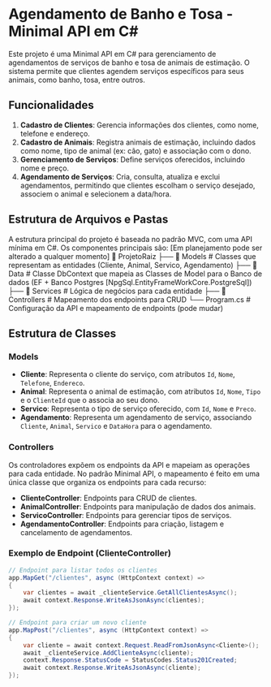 # Agendamento de Banho e Tosa - Minimal API em C#

Este projeto é uma Minimal API em C# para gerenciamento de agendamentos de serviços de banho e tosa de animais de estimação. O sistema permite que clientes agendem serviços específicos para seus animais, como banho, tosa, entre outros.

## Funcionalidades

1. **Cadastro de Clientes**: Gerencia informações dos clientes, como nome, telefone e endereço.
2. **Cadastro de Animais**: Registra animais de estimação, incluindo dados como nome, tipo de animal (ex: cão, gato) e associação com o dono.
3. **Gerenciamento de Serviços**: Define serviços oferecidos, incluindo nome e preço.
4. **Agendamento de Serviços**: Cria, consulta, atualiza e exclui agendamentos, permitindo que clientes escolham o serviço desejado, associem o animal e selecionem a data/hora.

## Estrutura de Arquivos e Pastas

A estrutura principal do projeto é baseada no padrão MVC, com uma API mínima em C#. Os componentes principais são:
[Em planejamento pode ser alterado a qualquer momento]
📂 ProjetoRaiz 
  ├── 📂 Models # Classes que representam as entidades (Cliente, Animal, Servico, Agendamento) 
  ├── 📂 Data # Classe DbContext que mapeia as Classes de Model para o Banco de dados (EF + Banco Postgres [NpgSql.EntityFrameWorkCore.PostgreSql]) 
  ├── 📂 Services # Lógica de negócios para cada entidade 
  ├── 📂 Controllers # Mapeamento dos endpoints para CRUD 
  └── Program.cs # Configuração da API e mapeamento de endpoints (pode mudar)


## Estrutura de Classes

### Models

- **Cliente**: Representa o cliente do serviço, com atributos `Id`, `Nome`, `Telefone`, `Endereco`.
- **Animal**: Representa o animal de estimação, com atributos `Id`, `Nome`, `Tipo` e o `ClienteId` que o associa ao seu dono.
- **Servico**: Representa o tipo de serviço oferecido, com `Id`, `Nome` e `Preco`.
- **Agendamento**: Representa um agendamento de serviço, associando `Cliente`, `Animal`, `Servico` e `DataHora` para o agendamento.



### Controllers

Os controladores expõem os endpoints da API e mapeiam as operações para cada entidade. No padrão Minimal API, o mapeamento é feito em uma única classe que organiza os endpoints para cada recurso:

- **ClienteController**: Endpoints para CRUD de clientes.
- **AnimalController**: Endpoints para manipulação de dados dos animais.
- **ServicoController**: Endpoints para gerenciar tipos de serviços.
- **AgendamentoController**: Endpoints para criação, listagem e cancelamento de agendamentos.

### Exemplo de Endpoint (ClienteController)

```csharp
// Endpoint para listar todos os clientes
app.MapGet("/clientes", async (HttpContext context) =>
{
    var clientes = await _clienteService.GetAllClientesAsync();
    await context.Response.WriteAsJsonAsync(clientes);
});

// Endpoint para criar um novo cliente
app.MapPost("/clientes", async (HttpContext context) =>
{
    var cliente = await context.Request.ReadFromJsonAsync<Cliente>();
    await _clienteService.AddClienteAsync(cliente);
    context.Response.StatusCode = StatusCodes.Status201Created;
    await context.Response.WriteAsJsonAsync(cliente);
});


